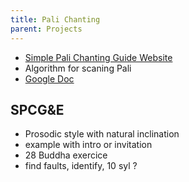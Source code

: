 ```yaml
---
title: Pali Chanting
parent: Projects
---
```


  - [Simple Pali Chanting Guide Website](https://palichanting.github.io/)
  - Algorithm for scaning Pali
  - [Google Doc](https://docs.google.com/document/d/1mYauJmbzakn-sKsixNkDrtxF8IX_6mIKOFgd5kquMyg/edit)

## SPCG&E

- Prosodic  style with natural inclination
- example with intro or invitation
- 28 Buddha exercice
- find faults, identify, 10 syl ?
